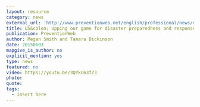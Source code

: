 ```yaml
---
layout: resource
category: news
external_url: 'http://www.preventionweb.net/english/professional/news/v.php?id=44714&utm_source=pw_search&utm_medium=search&utm_campaign=search'
title: US&colon; Upping our game for disaster preparedness and response - White House
publication: PreventionWeb
author: Megan Smith and Tamara Dickinson
date: 20150603
mapgive_is_author: no
explicit_mention: yes
type: news
featured: no
video: https://youtu.be/3QYkU63fZ3
photo:
quote:
tags:
  - insert here
---
```


